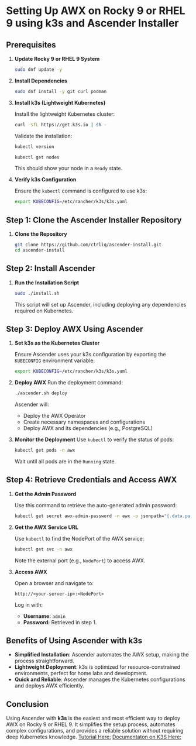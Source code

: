 # Setting Up AWX on Rocky 9 or RHEL 9 using k3s and Ascender Installer

## Prerequisites

1. **Update Rocky 9 or RHEL 9 System**
   ```bash
   sudo dnf update -y
   ```

2. **Install Dependencies**
   ```bash
   sudo dnf install -y git curl podman
   ```

3. **Install k3s (Lightweight Kubernetes)**
   
   Install the lightweight Kubernetes cluster:
   ```bash
   curl -sfL https://get.k3s.io | sh -
   ```
   Validate the installation:
   ```bash
   kubectl version
   ```
   ```bash
   kubectl get nodes
   ```
   This should show your node in a `Ready` state.

5. **Verify k3s Configuration**

   Ensure the `kubectl` command is configured to use k3s:
   ```bash
   export KUBECONFIG=/etc/rancher/k3s/k3s.yaml
   ```

## Step 1: Clone the Ascender Installer Repository

1. **Clone the Repository**
   ```bash
   git clone https://github.com/ctrliq/ascender-install.git
   cd ascender-install
   ```

## Step 2: Install Ascender

1. **Run the Installation Script**
   ```bash
   sudo ./install.sh
   ```
   This script will set up Ascender, including deploying any dependencies required on Kubernetes.

## Step 3: Deploy AWX Using Ascender

1. **Set k3s as the Kubernetes Cluster**

   Ensure Ascender uses your k3s configuration by exporting the `KUBECONFIG` environment variable:
   ```bash
   export KUBECONFIG=/etc/rancher/k3s/k3s.yaml
   ```

2. **Deploy AWX**
   Run the deployment command:
   ```bash
   ./ascender.sh deploy
   ```
   Ascender will:
   - Deploy the AWX Operator
   - Create necessary namespaces and configurations
   - Deploy AWX and its dependencies (e.g., PostgreSQL)

3. **Monitor the Deployment**
   Use `kubectl` to verify the status of pods:
   ```bash
   kubectl get pods -n awx
   ```
   Wait until all pods are in the `Running` state.

## Step 4: Retrieve Credentials and Access AWX

1. **Get the Admin Password**

   Use this command to retrieve the auto-generated admin password:
   ```bash
   kubectl get secret awx-admin-password -n awx -o jsonpath="{.data.password}" | base64 --decode
   ```

2. **Get the AWX Service URL**

   Use `kubectl` to find the NodePort of the AWX service:
   ```bash
   kubectl get svc -n awx
   ```
   Note the external port (e.g., `NodePort`) to access AWX.

3. **Access AWX**

   Open a browser and navigate to:
   ```
   http://<your-server-ip>:<NodePort>
   ```
   Log in with:
   - **Username:** `admin`
   - **Password:** Retrieved in step 1.

## Benefits of Using Ascender with k3s

- **Simplified Installation**: Ascender automates the AWX setup, making the process straightforward.
- **Lightweight Deployment**: k3s is optimized for resource-constrained environments, perfect for home labs and development.
- **Quick and Reliable**: Ascender manages the Kubernetes configurations and deploys AWX efficiently.

## Conclusion

Using Ascender with **k3s** is the easiest and most efficient way to deploy AWX on Rocky 9 or RHEL 9. It simplifies the setup process, automates complex configurations, and provides a reliable solution without requiring deep Kubernetes knowledge.
[Tutorial Here:](https://www.youtube.com/watch?v=lswN7Ct1cjE)
[Documentaton on K3S Here:](https://docs.k3s.io/quick-start)
